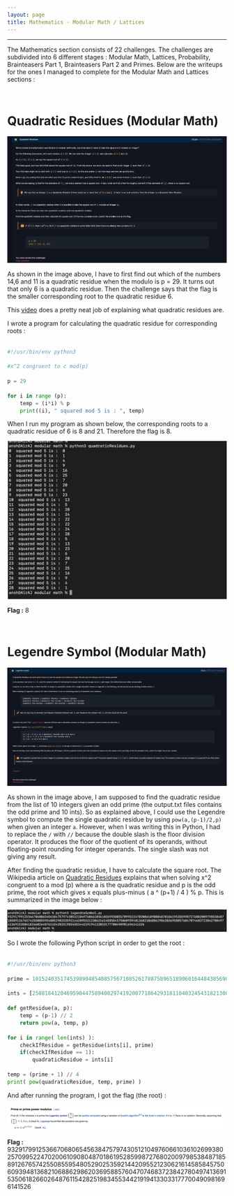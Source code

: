 ```yaml
---
layout: page
title: Mathematics - Modular Math / Lattices
---
```

<hr/>

The Mathematics section consists of 22 challenges. The challenges are subdivided into 6 different stages : Modular Math, Lattices, Probability, Brainteasers Part 1, Brainteasers Part 2 and Primes. Below are the writeups for the ones I managed to complete for the Modular Math and Lattices sections :

<br/>

# Quadratic Residues (Modular Math)

![CryptoHack Image](/assets/img/exploitImages/cryptoHack/img47.png)

As shown in the image above, I have to first find out which of the numbers 14,6 and 11 is a quadratic residue when the modulo is p = 29. It turns out that only 6 is a quadratic residue. Then the challenge says that the flag is the smaller corresponding root to the quadratic residue 6. 
 
This <a href="https://www.youtube.com/watch?v=M6gDsFhQugM" target="_blank">video</a> does a pretty neat job of explaining what quadratic residues are.

I wrote a program for calculating the quadratic residue for corresponding roots : 

```python

#!/usr/bin/env python3

#x^2 congruent to c mod(p)

p = 29

for i in range (p):
    temp = (i*i) % p
    print((i), " squared mod 5 is : ", temp)

```

When I run my program as shown below, the corresponding roots to a quadratic residue of 6 is 8 and 21. Therefore the flag is 8.

![CryptoHack Image](/assets/img/exploitImages/cryptoHack/img48.png)

**Flag :** 8

<br/>

# Legendre Symbol (Modular Math)

![CryptoHack Image](/assets/img/exploitImages/cryptoHack/img49.png)

As shown in the image above, I am supposed to find the quadratic residue from the list of 10 integers given an odd prime (the output.txt files contains the odd prime and 10 ints). So as explained above, I could use the Legendre symbol to compute the single quadratic residue by using `pow(a,(p-1)/2,p)` when given an integer `a`. However, when I was writing this in Python, I had to replace the `/` with `//` because the double slash is the floor division operator. It produces the floor of the quotient of its operands, without floating-point rounding for integer operands. The single slash was not giving any result.

After finding the quadratic residue, I have to calculate the square root. The Wikipedia article on <a href="https://en.wikipedia.org/wiki/Quadratic_residue" target="_blank">Quadratic Residues</a> explains that when solving x^2 congruent to a mod (p) where a is the quadratic residue and p is the odd prime, the root which gives x equals plus-minus ( a ^ (p+1) / 4 ) % p. This is summarized in the image below :

![CryptoHack Image](/assets/img/exploitImages/cryptoHack/img50.png)

So I wrote the following Python script in order to get the root :

```python

#!/usr/bin/env python3

prime = 101524035174539890485408575671085261788758965189060164484385690801466167356667036677932998889725476582421738788500738738503134356158197247473850273565349249573867251280253564698939768700489401960767007716413932851838937641880157263936985954881657889497583485535527613578457628399173971810541670838543309159139

ints = [25081841204695904475894082974192007718642931811040324543182130088804239047149283334700530600468528298920930150221871666297194395061462592781551275161695411167049544771049769000895119729307495913024360169904315078028798025169985966732789207320203861858234048872508633514498384390497048416012928086480326832803, 45471765180330439060504647480621449634904192839383897212809808339619841633826534856109999027962620381874878086991125854247108359699799913776917227058286090426484548349388138935504299609200377899052716663351188664096302672712078508601311725863678223874157861163196340391008634419348573975841578359355931590555, 17364140182001694956465593533200623738590196990236340894554145562517924989208719245429557645254953527658049246737589538280332010533027062477684237933221198639948938784244510469138826808187365678322547992099715229218615475923754896960363138890331502811292427146595752813297603265829581292183917027983351121325, 14388109104985808487337749876058284426747816961971581447380608277949200244660381570568531129775053684256071819837294436069133592772543582735985855506250660938574234958754211349215293281645205354069970790155237033436065434572020652955666855773232074749487007626050323967496732359278657193580493324467258802863, 4379499308310772821004090447650785095356643590411706358119239166662089428685562719233435615196994728767593223519226235062647670077854687031681041462632566890129595506430188602238753450337691441293042716909901692570971955078924699306873191983953501093343423248482960643055943413031768521782634679536276233318, 85256449776780591202928235662805033201684571648990042997557084658000067050672130152734911919581661523957075992761662315262685030115255938352540032297113615687815976039390537716707854569980516690246592112936796917504034711418465442893323439490171095447109457355598873230115172636184525449905022174536414781771, 50576597458517451578431293746926099486388286246142012476814190030935689430726042810458344828563913001012415702876199708216875020997112089693759638454900092580746638631062117961876611545851157613835724635005253792316142379239047654392970415343694657580353333217547079551304961116837545648785312490665576832987, 96868738830341112368094632337476840272563704408573054404213766500407517251810212494515862176356916912627172280446141202661640191237336568731069327906100896178776245311689857997012187599140875912026589672629935267844696976980890380730867520071059572350667913710344648377601017758188404474812654737363275994871, 4881261656846638800623549662943393234361061827128610120046315649707078244180313661063004390750821317096754282796876479695558644108492317407662131441224257537276274962372021273583478509416358764706098471849536036184924640593888902859441388472856822541452041181244337124767666161645827145408781917658423571721, 18237936726367556664171427575475596460727369368246286138804284742124256700367133250078608537129877968287885457417957868580553371999414227484737603688992620953200143688061024092623556471053006464123205133894607923801371986027458274343737860395496260538663183193877539815179246700525865152165600985105257601565]

def getResidue(a, p):
    temp = (p-1) // 2 
    return pow(a, temp, p)

for i in range( len(ints) ):
    checkIfResidue = getResidue(ints[i], prime)
    if(checkIfResidue == 1):
        quadraticResidue = ints[i]

temp = (prime + 1) // 4
print( pow(quadraticResidue, temp, prime) )

```

And after running the program, I got the flag (the root) :

![CryptoHack Image](/assets/img/exploitImages/cryptoHack/img51.png)

**Flag :** 93291799125366706806545638475797430512104976066103610269938025709952247020061090804870186195285998727680200979853848718589126765742550855954805290253592144209552123062161458584575060939481368210688629862036958857604707468372384278049741369153506182660264876115428251983455344219194133033177700490981696141526

